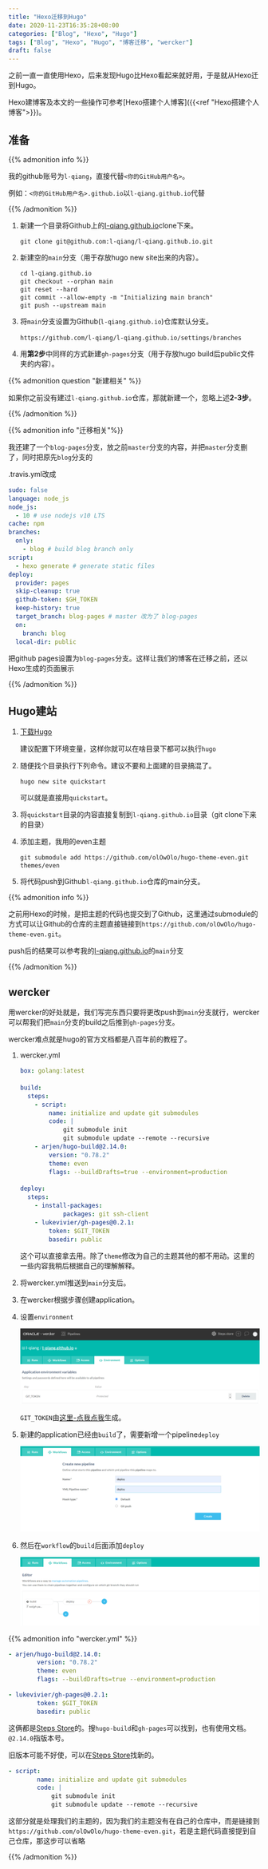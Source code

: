 ```yaml
---
title: "Hexo迁移到Hugo"
date: 2020-11-23T16:35:28+08:00
categories: ["Blog", "Hexo", "Hugo"]
tags: ["Blog", "Hexo", "Hugo", "博客迁移", "wercker"]
draft: false
---
```


之前一直一直使用Hexo，后来发现Hugo比Hexo看起来就好用，于是就从Hexo迁到Hugo。

Hexo建博客及本文的一些操作可参考[Hexo搭建个人博客]({{<ref "Hexo搭建个人博客">}})。

<!--more-->

## 准备

{{% admonition info %}}

我的github账号为`l-qiang`，直接代替`<你的GitHub用户名>`。

例如：`<你的GitHub用户名>.github.io`以`l-qiang.github.io`代替

{{% /admonition %}}

1. 新建一个目录将Github上的[l-qiang.github.io](https://github.com/l-qiang/l-qiang.github.io)clone下来。

   ```shell
   git clone git@github.com:l-qiang/l-qiang.github.io.git
   ```

2. 新建空的`main`分支（用于存放hugo new site出来的内容）。

   ```shell
   cd l-qiang.github.io
   git checkout --orphan main
   git reset --hard
   git commit --allow-empty -m "Initializing main branch"
   git push --upstream main
   ```

3. 将`main`分支设置为Github(`l-qiang.github.io`)仓库默认分支。

   `https://github.com/l-qiang/l-qiang.github.io/settings/branches`

4. 用**第2步**中同样的方式新建`gh-pages`分支（用于存放hugo build后public文件夹的内容）。

{{% admonition question "新建相关" %}}

如果你之前没有建过`l-qiang.github.io`仓库，那就新建一个，忽略上述**2-3步**。

{{% /admonition  %}}

{{% admonition info "迁移相关"%}}

我还建了一个`blog-pages`分支，放之前`master`分支的内容，并把`master`分支删了，同时把原先`blog`分支的

.travis.yml改成

```yaml
sudo: false
language: node_js
node_js:
  - 10 # use nodejs v10 LTS
cache: npm
branches:
  only:
    - blog # build blog branch only
script:
  - hexo generate # generate static files
deploy:
  provider: pages
  skip-cleanup: true
  github-token: $GH_TOKEN
  keep-history: true
  target_branch: blog-pages # master 改为了 blog-pages
  on:
    branch: blog
  local-dir: public
```

把github pages设置为`blog-pages`分支。这样让我们的博客在迁移之前，还以Hexo生成的页面展示

{{% /admonition %}}

## Hugo建站

1. [下载Hugo](https://github.com/gohugoio/hugo/releases)

   建议配置下环境变量，这样你就可以在啥目录下都可以执行`hugo`

2. 随便找个目录执行下列命令。建议不要和上面建的目录搞混了。

   ```shell
   hugo new site quickstart
   ```

   可以就是直接用`quickstart`。
   
3. 将`quickstart`目录的内容直接复制到`l-qiang.github.io`目录（git clone下来的目录）

4. 添加主题，我用的even主题

   ```shell
   git submodule add https://github.com/olOwOlo/hugo-theme-even.git themes/even
   ```

5. 将代码push到Github`l-qiang.github.io`仓库的main分支。

{{% admonition info %}}

之前用Hexo的时候，是把主题的代码也提交到了Github，这里通过submodule的方式可以让Github的仓库的主题直接链接到`https://github.com/olOwOlo/hugo-theme-even.git`。

push后的结果可以参考我的[l-qiang.github.io](https://github.com/l-qiang/l-qiang.github.io)的`main`分支

{{% /admonition %}}

## wercker

用wercker的好处就是，我们写完东西只要将更改push到`main`分支就行，wercker可以帮我们把`main`分支的build之后推到`gh-pages`分支。

wercker难点就是hugo的官方文档都是八百年前的教程了。

1. wercker.yml

   ```yaml
   box: golang:latest
   
   build:
     steps:
       - script:
           name: initialize and update git submodules
           code: |
               git submodule init
               git submodule update --remote --recursive
       - arjen/hugo-build@2.14.0:
           version: "0.78.2"
           theme: even
           flags: --buildDrafts=true --environment=production
   
   deploy:
     steps:
       - install-packages:
               packages: git ssh-client
       - lukevivier/gh-pages@0.2.1:
           token: $GIT_TOKEN
           basedir: public
   ```

   这个可以直接拿去用。除了`theme`修改为自己的主题其他的都不用动。这里的一些内容我稍后根据自己的理解解释。

2. 将wercker.yml推送到`main`分支后。

3. 在wercker根据步骤创建application。

4. 设置`environment`

   ![这是一张图片](/image/Hexo迁移到Hugo/1.png)

   `GIT_TOKEN`由[这里-点我点我](https://github.com/settings/tokens)生成。

5. 新建的application已经由`build`了，需要新增一个pipeline`deploy`

   ![这是一张图片](/image/Hexo迁移到Hugo/2.png)

6. 然后在`workflow`的`build`后面添加`deploy`

   ![这是一张图片](/image/Hexo迁移到Hugo/3.png)

{{% admonition info "wercker.yml" %}}

```yaml
- arjen/hugo-build@2.14.0:
        version: "0.78.2"
        theme: even
        flags: --buildDrafts=true --environment=production
```

```yaml
- lukevivier/gh-pages@0.2.1:
        token: $GIT_TOKEN
        basedir: public
```

这俩都是[Steps Store](https://app.wercker.com/steps)的。搜`hugo-build`和`gh-pages`可以找到，也有使用文档。`@2.14.0`指版本号。

旧版本可能不好使，可以在[Steps Store](https://app.wercker.com/steps)找新的。

```yaml
- script:
        name: initialize and update git submodules
        code: |
            git submodule init
            git submodule update --remote --recursive
```

这部分就是处理我们的主题的，因为我们的主题没有在自己的仓库中，而是链接到`https://github.com/olOwOlo/hugo-theme-even.git`，若是主题代码直接提到自己仓库，那这步可以省略

{{% /admonition %}}

